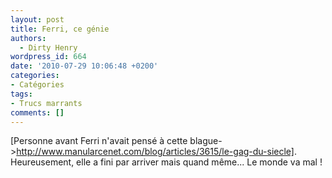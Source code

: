 ```yaml
---
layout: post
title: Ferri, ce génie
authors:
  - Dirty Henry
wordpress_id: 664
date: '2010-07-29 10:06:48 +0200'
categories:
- Catégories
tags:
- Trucs marrants
comments: []
---
```

[Personne avant Ferri n'avait pensé à cette blague->http://www.manularcenet.com/blog/articles/3615/le-gag-du-siecle]. Heureusement, elle a fini par arriver mais quand même... Le monde va mal !
